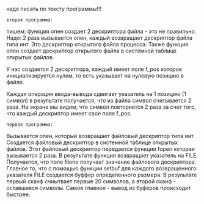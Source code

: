 надо писать по тексту программы!!!

    вторая программа:

пишем: функция опен создает 2 дескриптора файла - это не правильно.
Надо: 2 раза вызывается опен, каждый возвращает дескриптор файла типа инт. Это дескриптор открытого файла процесса. Также функция опен создает дескриптор открытого файла в системной таблице открытых файлов.

У нас создается 2 дескриптора, каждый имеет поле f_pos которое инициализируется нулем, то есть указывает на нулевую позицию в файле.

Каждая операция ввода-вывода сдвигает указатель на 1 позицию (1 символ) в результате получается, что из файла символ считывается 2 раза. На экране мы видим, что символ повторяется 2 раза за счет того, что каждый дескриптор имеет свое поле f_pos.

    первая программа:

Вызывается опен, который возвращает файловый дескриптор типа инт. Создается файловый дескриптор в системной таблице открытых файлов. Этот файловый дескриптор передается функции fopen которая вызывается 2 раза. В результате функция возвращает указатель на FILE. Получается, что поле fileno получает значение файлового дескриптора. Главное то, что с помощью функции setbuf для каждого возвращенного указателя FILE создается буффер определенного размера. В результате первый сканф счиытвает первые 20 символов, а второй сканф - оставшиеся символы. Самое главное - вывод из буферов происходит быстрее.
